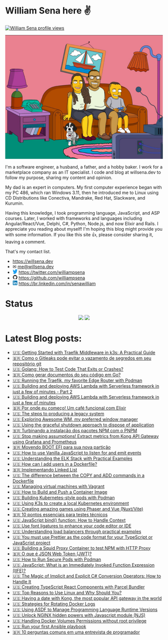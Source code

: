 # William Sena here ✌

[![William Sena profile views](https://u8views.com/api/v1/github/profiles/8755718/views/day-week-month-total-count.svg)](https://u8views.com/github/williampsena)

![william sena family](/images/willsena-family.jpg)

I'm a software engineer, a husband, a father, and a hobby baker. I work for a marketplace company as an IT specialist. I code and blog at willsena.dev to follow my purpose, sharing my content and opinion.

My dad is an expert in computers. My first computer experience began with my PC 486, which ran Windows 3.11, then he introduced me to Linux using CD Distributions like Conectiva, Mandrake, Red Hat, Slackware, and Kurumin.

Having this knowledge, I took programming language, JavaScript, and ASP courses. Later, I worked with frameworks and languages including Angular/React/Vue, Delphi, C#, Python, Node.js, and now Elixir and Rails.
I appreciate you reading about myself! I'm hoping this blog might provide you with some information. If you like this site 👍, please consider sharing it, leaving a comment.

That's my contact list.

* https://willsena.dev
* ✉ me@willsena.dev
* <img src="./images/twitter.svg" width="15rem" /> https://twitter.com/williampsena
* <img src="./images/github.svg" width="15rem" /> https://github.com/williampsena
* <img src="./images/linkedin.svg" width="15rem" /> https://br.linkedin.com/in/senawilliam

# Status

<p align="center">
  <img src ="https://github-readme-stats.vercel.app/api?username=williampsena&show_icons=true&include_all_commits=true&hide_border=true&hide=issues,contribs">
  <img src ="https://github-readme-stats.vercel.app/api/top-langs/?username=williampsena&layout=compact&hide_border=true&langs_count=10&hide=html,css">
</p>


# Latest Blog posts:

- [🇺🇸 Getting Started with Traefik Middleware in k3s: A Practical Guide](https://willsena.dev/getting-started-with-traefik-middleware-in-k3s-a-practical-guide/)
- [🇧🇷 Como o Gitleaks pode evitar o vazamento de segredos em seu repositório git](https://willsena.dev/como-o-gitleaks-pode-evitar-o-vazamento-de-segredos-em-seu-repositorio-git/)
- [🇺🇸 Golang: How to Test Code That Exits or Crashes?](https://willsena.dev/golang-how-to-test-code-that-exits-or-crashes/)
- [🇧🇷 Como gerar documentos do seu código em Go?](https://willsena.dev/como-gerar-documentos-do-seu-codigo-em-go/)
- [🇺🇸 Running the Traefik, my favorite Edge Router with Podman](https://willsena.dev/running-the-traefik-my-favorite-cloud-edge-router-with-podman/)
- [🇺🇸 Building and deploying AWS Lambda with Serverless framework in just a few of minutes - Part 2](https://willsena.dev/building-and-deploying-aws-lambda-with-serverless-framework-in-just-a-few-of-minutes-part-2/)
- [🇺🇸 Building and deploying AWS Lambda with Serverless framework in just a few of minutes](https://willsena.dev/building-and-deploying-aws-lambda-with-serverless-framework-in-just-a-few-of-minutes/)
- [🇧🇷 Por onde eu começo! Um café funcional com Elixir](https://willsena.dev/por-onde-eu-comeco-um-cafe-funcional-com-elixir/)
- [🇺🇸 The steps to producing a legacy system](https://willsena.dev/the-steps-to-producing-a-legacy-system/)
- [🇺🇸 Exploring Awesome WM, my preferred window manager](https://willsena.dev/exploring-awesome-wm-my-preferred-window-manager/?r=github)
- [🇺🇸 Using the graceful shutdown approach to dispose of application](https://willsena.dev/using-graceful-shutdown-approach-to-dispose-of-applications/)
- [🇧🇷 Turbinando a instalação dos pacotes NPM com o PNPM](https://willsena.dev/turbinando-a-instalacao-dos-pacotes-npm-com-pnpm/)
- [🇺🇸 Stop making assumptions! Extract metrics from Kong API Gateway using Grafana and Prometheus](https://willsena.dev/stop-making-assumptions-extract-metrics-from-kong-api-gateway-using-grafana-and-prometheus/)
- [🇧🇷 Movendo BOOT EFI para sua nova partição](https://willsena.dev/movendo-boot-efi-para-sua-nova-particao/)
- [🇺🇸 How to use Vanilla JavaScript to listen for and emit events](https://willsena.dev/how-to-use-vanilla-javascript-to-listen-for-and-emit-events/)
- [🇺🇸 Understanding the ELK Stack with Practical Examples](https://willsena.dev/understanding-the-elk-stack-with-practical-examples/)
- [🇺🇸 How can I add users in a Dockerfile?](https://willsena.dev/how-can-i-add-users-in-a-dockerfile/)
- [🇧🇷 Implementando Linked List](https://willsena.dev/implementando-linkedlist/)
- [🇺🇸 The difference between the COPY and ADD commands in a Dockerfile](https://willsena.dev/the-difference-between-the-copy-and-add-commands-in-a-dockerfile/)
- [🇺🇸 Managing virtual machines with Vagrant](https://willsena.dev/managing-virtual-machines-with-vagrant/)
- [🇺🇸 How to Build and Push a Container Image](https://willsena.dev/how-to-build-and-push-a-container-image/)
- [🇺🇸 Building Kubernetes-style pods with Podman](https://willsena.dev/building-kubernetes-style-pods-with-podman/)
- [🇺🇸 Using K3s to create a local Kubernetes environment](https://willsena.dev/using-k3s-to-create-a-local-kubernetes-environment/)
- [🇺🇸 Creating amazing games using Phaser and Vue (Nuxt/Vite)](https://willsena.dev/creating-amazing-games-using-phaser-and-vue-nuxt-vite)
- [🇧🇷 10 pontos essenciais para testes técnicos](https://willsena.dev/10-pontos-essencias-testes-tecnicos/)
- [🇺🇸 JavaScript bind() function: How to Handle Context](https://willsena.dev/javascript-bind-function-how-to-handle-context/)
- [🇺🇸 Use font ligatures to enhance your code editor or IDE](https://willsena.dev/use-font-ligatures-to-enhance-your-code-editor-or-ide/)
- [🇺🇸 Understanding load balancers through practical examples](https://willsena.dev/understanding-load-balancers-through-practical-examples/)
- [🇺🇸 You must use Prettier as the code format for your TypeScript or JavaScript project](https://willsena.dev/you-must-use-prettier-as-the-code-format-for-your-typescript-or-javascript-project/)
- [🇺🇸 Building a Squid Proxy Container to test NPM with HTTP Proxy](https://willsena.dev/building-a-squid-proxy-container-to-test-npm-with-http-proxy/)
- [🇧🇷 O que é JSON Web Token (JWT)?](https://willsena.dev/o-que-sao-json-web-tokens-jwt/)
- [🇺🇸 How to Run Secure Pods with Podman](https://willsena.dev/how-to-run-secure-pods-with-podman/)
- [🇺🇸 JavaScript: What is an Immediately Invoked Function Expression (IIFE)?](https://willsena.dev/javascript-what-is-an-immediately-invoked-function-expression-iife/)
- [🇺🇸 The Magic of Implicit and Explicit C# Conversion Operators: How to Handle It](https://willsena.dev/the-magic-of-implicit-and-explicit-c-conversion-operators-how-to-handle-it/)
- [🇺🇸 Creating TypeScript React Components with Parcel Bundler](https://willsena.dev/creating-typescript-react-components-with-parcel-bundler/)
- [🇺🇸 Top Reasons to Use Linux and Why Should You?](https://willsena.dev/top-reasons-and-why-should-you-use-linux/)
- [🇺🇸 Having a date with Kong, the most popular API gateway in the world](https://willsena.dev/having-a-date-with-kong-the-most-popular-api-gateway-in-the-world/)
- [🇺🇸 Strategies for Rotating Docker Logs](https://willsena.dev/strategies-for-rotating-docker-logs/)
- [🇺🇸 Using ASDF to Manage Programming Language Runtime Versions](https://willsena.dev/using-asdf-to-manage-programming-language-runtime-versions/)
- [🇺🇸 Unlock NGINX hidden powers with Javascript module (NJS)](https://willsena.dev/unlock-nginx-hidden-powers-with-javascript-module-njs/)
- [🇺🇸 Handling Docker Volumes Permissions without root privilege](https://willsena.dev/handling-docker-volumes-permissions-without-root-privilege/)
- [🇺🇸 Run your first Ansible playbook](https://willsena.dev/run-your-first-ansible-playbook/)
- [🇧🇷 10 perguntas comuns em uma entrevista de programador](https://willsena.dev/10-perguntas-comuns-em-uma-entrevista-de-programador/)
